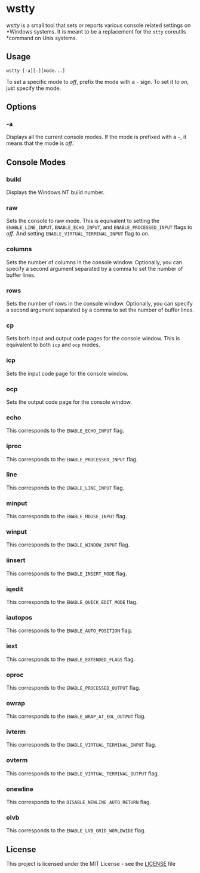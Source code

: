 # wstty

*wstty* is a small tool that sets or reports various console related settings on
*Windows systems. It is meant to be a replacement for the `stty` coreutils
*command on Unix systems.


## Usage

```shell
wstty [-a][-][mode...]
```

To set a specific mode to _off_, prefix the mode with a `-` sign. To set it to
_on_, just specify the mode.

## Options

### **-a**

Displays all the current console modes. If the mode is prefixed with a `-`, it
means that the mode is _off_.

## Console Modes

### **build**

Displays the Windows NT build number.

### **raw**

Sets the console to raw mode. This is equivalent to setting the
`ENABLE_LINE_INPUT`, `ENABLE_ECHO_INPUT`, and `ENABLE_PROCESSED_INPUT` flags
to _off_. And setting `ENABLE_VIRTUAL_TERMINAL_INPUT` flag to _on_.

### **columns**

Sets the number of columns in the console window. Optionally, you can specify
a second argument separated by a comma to set the number of buffer lines.

### **rows**

Sets the number of rows in the console window. Optionally, you can specify
a second argument separated by a comma to set the number of buffer lines.

### **cp**

Sets both input and output code pages for the console window. This is equivalent
to both `icp` and `ocp` modes.

### **icp**

Sets the input code page for the console window.

### **ocp**

Sets the output code page for the console window.

### **echo**

This corresponds to the `ENABLE_ECHO_INPUT` flag.

### **iproc**

This corresponds to the `ENABLE_PROCESSED_INPUT` flag.

### **line**

This corresponds to the `ENABLE_LINE_INPUT` flag.

### **minput**

This corresponds to the `ENABLE_MOUSE_INPUT` flag.

### **winput**

This corresponds to the `ENABLE_WINDOW_INPUT` flag.

### **iinsert**

This corresponds to the `ENABLE_INSERT_MODE` flag.

### **iqedit**

This corresponds to the `ENABLE_QUICK_EDIT_MODE` flag.

### **iautopos**

This corresponds to the `ENABLE_AUTO_POSITION` flag.

### **iext**

This corresponds to the `ENABLE_EXTENDED_FLAGS` flag.

### **oproc**

This corresponds to the `ENABLE_PROCESSED_OUTPUT` flag.

### **owrap**

This corresponds to the `ENABLE_WRAP_AT_EOL_OUTPUT` flag.

### **ivterm**

This corresponds to the `ENABLE_VIRTUAL_TERMINAL_INPUT` flag.

### **ovterm**

This corresponds to the `ENABLE_VIRTUAL_TERMINAL_OUTPUT` flag.

### **onewline**

This corresponds to the `DISABLE_NEWLINE_AUTO_RETURN` flag.

### **olvb**

This corresponds to the `ENABLE_LVB_GRID_WORLDWIDE` flag.

## License

This project is licensed under the MIT License - see the [LICENSE](./LICENSE) file